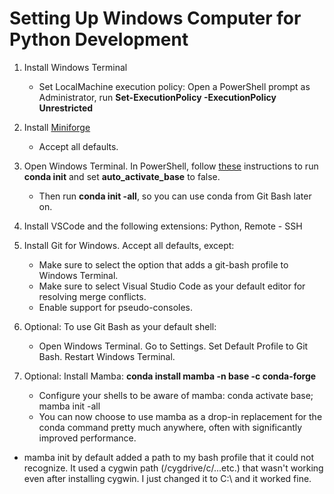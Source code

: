 # Setting Up Windows Computer for Python Development

1. Install Windows Terminal
    - Set LocalMachine execution policy: Open a PowerShell prompt as Administrator, run **Set-ExecutionPolicy -ExecutionPolicy Unrestricted**


2. Install [Miniforge](https://github.com/conda-forge/miniforge/releases/latest/download/Miniforge3-Windows-x86_64.exe)
    - Accept all defaults. 


3. Open Windows Terminal. In PowerShell, follow [these](https://github.com/robotology/robotology-superbuild/blob/master/doc/install-miniforge.md#windows) instructions to run **conda init** and set **auto_activate_base** to false. 
    - Then run **conda init -all**, so you can use conda from Git Bash later on. 

4. Install VSCode and the following extensions: Python, Remote - SSH

5. Install Git for Windows. Accept all defaults, except:
    - Make sure to select the option that adds a git-bash profile to Windows Terminal. 
    - Make sure to select Visual Studio Code as your default editor for resolving merge conflicts. 
    - Enable support for pseudo-consoles. 

6. Optional: To use Git Bash as your default shell:
    - Open Windows Terminal. Go to Settings. Set Default Profile to Git Bash. Restart Windows Terminal. 

7. Optional: Install Mamba: **conda install mamba -n base -c conda-forge** 
    - Configure your shells to be aware of mamba: conda activate base; mamba init -all
    - You can now choose to use mamba as a drop-in replacement for the conda command pretty much anywhere, often with significantly improved performance. 

- mamba init by default added a path to my bash profile that it could not recognize. It used a cygwin path (/cygdrive/c/...etc.) that wasn't working even after installing cygwin. I just changed it to C:\ and it worked fine.